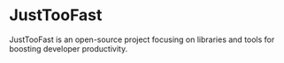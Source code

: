 # JustTooFast

JustTooFast is an open-source project focusing on libraries and tools for boosting developer productivity.
